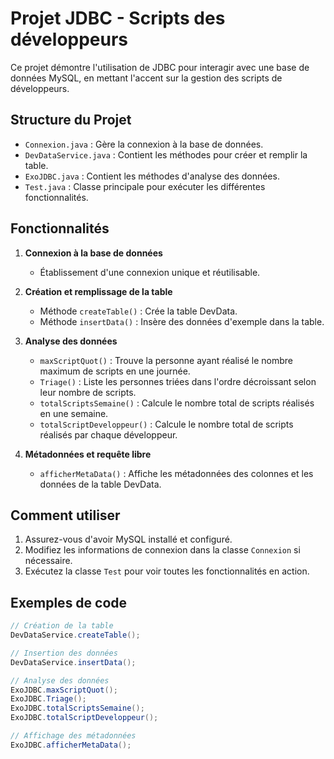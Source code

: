 # Projet JDBC - Scripts des développeurs

Ce projet démontre l'utilisation de JDBC pour interagir avec une base de données MySQL, en mettant l'accent sur la gestion des scripts de développeurs.

## Structure du Projet

- `Connexion.java` : Gère la connexion à la base de données.
- `DevDataService.java` : Contient les méthodes pour créer et remplir la table.
- `ExoJDBC.java` : Contient les méthodes d'analyse des données.
- `Test.java` : Classe principale pour exécuter les différentes fonctionnalités.

## Fonctionnalités

1. **Connexion à la base de données**
   - Établissement d'une connexion unique et réutilisable.

2. **Création et remplissage de la table**
   - Méthode `createTable()` : Crée la table DevData.
   - Méthode `insertData()` : Insère des données d'exemple dans la table.

3. **Analyse des données**
   - `maxScriptQuot()` : Trouve la personne ayant réalisé le nombre maximum de scripts en une journée.
   - `Triage()` : Liste les personnes triées dans l'ordre décroissant selon leur nombre de scripts.
   - `totalScriptsSemaine()` : Calcule le nombre total de scripts réalisés en une semaine.
   - `totalScriptDeveloppeur()` : Calcule le nombre total de scripts réalisés par chaque développeur.

4. **Métadonnées et requête libre**
   - `afficherMetaData()` : Affiche les métadonnées des colonnes et les données de la table DevData.

## Comment utiliser

1. Assurez-vous d'avoir MySQL installé et configuré.
2. Modifiez les informations de connexion dans la classe `Connexion` si nécessaire.
3. Exécutez la classe `Test` pour voir toutes les fonctionnalités en action.

## Exemples de code

```java
// Création de la table
DevDataService.createTable();

// Insertion des données
DevDataService.insertData();

// Analyse des données
ExoJDBC.maxScriptQuot();
ExoJDBC.Triage();
ExoJDBC.totalScriptsSemaine();
ExoJDBC.totalScriptDeveloppeur();

// Affichage des métadonnées
ExoJDBC.afficherMetaData();
